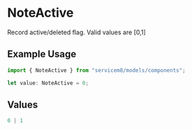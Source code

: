 # NoteActive

Record active/deleted flag.  Valid values are [0,1]

## Example Usage

```typescript
import { NoteActive } from "servicem8/models/components";

let value: NoteActive = 0;
```

## Values

```typescript
0 | 1
```